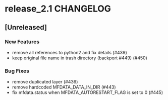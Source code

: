# release_2.1 CHANGELOG

## [Unreleased]

### New Features

- remove all references to python2 and fix details (#439)
- keep original file name in trash directory (backport #449) (#450)

### Bug Fixes

- remove duplicated layer (#436)
- remove hardcoded MFDATA_DATA_IN_DIR (#443)
- fix mfdata.status when MFDATA_AUTORESTART_FLAG is set to 0 (#445)



